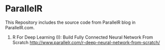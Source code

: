 # ParallelR

This Repository includes the source code from ParallelR blog in ParallelR.com.

1. R For Deep Learning (I): Build Fully Connected Neural Network From Scratch
http://www.parallelr.com/r-deep-neural-network-from-scratch/
